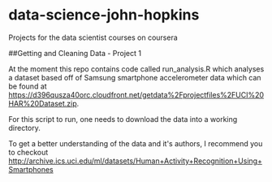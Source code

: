 data-science-john-hopkins
=========================

Projects for the data scientist courses on coursera

##Getting and Cleaning Data - Project 1 

At the moment this repo contains code called run_analysis.R which analyses a dataset based off of Samsung smartphone accelerometer data which can be found at https://d396qusza40orc.cloudfront.net/getdata%2Fprojectfiles%2FUCI%20HAR%20Dataset.zip.

For this script to run, one needs to download the data into a working directory. 

To get a better understanding of the data and it's authors, I recommend you to checkout http://archive.ics.uci.edu/ml/datasets/Human+Activity+Recognition+Using+Smartphones

